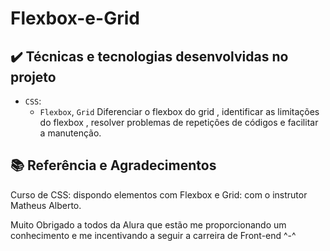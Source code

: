 # Flexbox-e-Grid

## ✔️ Técnicas e tecnologias desenvolvidas no projeto

- `CSS`: 
  - `Flexbox`, `Grid`
Diferenciar o flexbox do grid , identificar as limitações do flexbox , resolver problemas de repetiçôes de códigos e facilitar a manutenção.

## 📚 Referência e Agradecimentos 

Curso de
CSS: dispondo elementos com Flexbox e Grid: com o instrutor Matheus Alberto.

Muito Obrigado a todos da Alura que estão me proporcionando um conhecimento e me incentivando a seguir a carreira de Front-end ^-^
